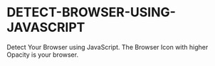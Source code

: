 # DETECT-BROWSER-USING-JAVASCRIPT
Detect Your Browser using JavaScript. The Browser Icon with higher Opacity is your browser.
